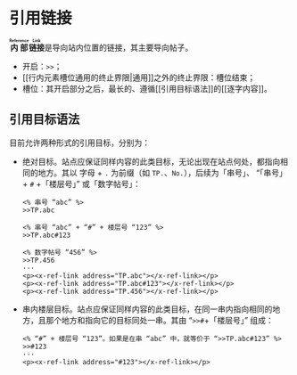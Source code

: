 # 引用链接

**<ruby>内部<rt>Reference</rt></ruby><ruby>链接<rt>Link</rt></ruby>**<wbr />
是导向站内位置的链接，其主要导向帖子。

- 开启：`>>`；
- [[行内元素槽位通用的终止界限|通用]]之外的终止界限：槽位结束；
- 槽位：其开启部分之后，最长的、遵循[[引用目标语法]]的[[逐字内容]]。

## 引用目标语法

目前允许两种形式的引用目标，分别为：

- 绝对目标。站点应保证同样内容的此类目标，无论出现在站点何处，都指向相同<wbr />
  的地方。其以 字母 + `.` 为前缀（如 `TP.`、`No.`），后续为「串号」、<wbr />
  “「串号」+ `#` +「楼层号」” 或「数字帖号」：

  ```example
  <% 串号 “abc” %>
  >>TP.abc

  <% 串号 “abc” + “#” + 楼层号 “123” %>
  >>TP.abc#123

  <% 数字帖号 “456” %>
  >>TP.456
  ···
  <p><x-ref-link address="TP.abc"></x-ref-link></p>
  <p><x-ref-link address="TP.abc#123"></x-ref-link></p>
  <p><x-ref-link address="TP.456"></x-ref-link></p>
  ```

- 串内楼层目标。站点应保证同样内容的此类目标，在同一串内指向相同的地方，<wbr />
  且那个地方和指向它的目标同处一串。其由 “`>>#`+「楼层号」” 组成：

  ```example
  <% “#” + 楼层号 “123”。如果是在串 “abc” 中，就等价于 “>>TP.abc#123” %>
  >>#123
  ···
  <p><x-ref-link address="#123"></x-ref-link></p>
  ```
